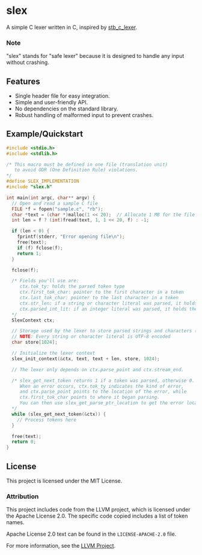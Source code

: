 # slex

A simple C lexer written in C, inspired by [stb_c_lexer](https://github.com/nothings/stb/blob/master/stb_c_lexer.h).

### Note

"slex" stands for "safe lexer" because it is designed to handle any input without crashing.

## Features

- Single header file for easy integration.
- Simple and user-friendly API.
- No dependencies on the standard library.
- Robust handling of malformed input to prevent crashes.

## Example/Quickstart

```c
#include <stdio.h>
#include <stdlib.h>

/* This macro must be defined in one file (translation unit)
   to avoid ODR (One Definition Rule) violations.
*/
#define SLEX_IMPLEMENTATION
#include "slex.h"

int main(int argc, char** argv) {
  // Open and read a sample C file 
  FILE *f = fopen("sample.c", "rb");
  char *text = (char *)malloc(1 << 20);  // Allocate 1 MB for the file content
  int len = f ? (int)fread(text, 1, 1 << 20, f) : -1;

  if (len < 0) {
    fprintf(stderr, "Error opening file\n");
    free(text);
    if (f) fclose(f);
    return 1;
  }

  fclose(f);

  /* Fields you'll use are:
     ctx.tok_ty: holds the parsed token type
     ctx.first_tok_char: pointer to the first character in a token
     ctx.last_tok_char: pointer to the last character in a token
     ctx.str_len: if a string or character literal was parsed, it holds the length in bytes
     ctx.parsed_int_lit: if an integer literal was parsed, it holds the parsed integer value (excluding the '-')
  */
  SlexContext ctx;

  // Storage used by the lexer to store parsed strings and characters (recommended to be 1024+ bytes)
  // NOTE: Every string or character literal is UTF-8 encoded
  char store[1024];

  // Initialize the lexer context
  slex_init_context(&ctx, text, text + len, store, 1024);

  // The lexer only depends on ctx.parse_point and ctx.stream_end.

  /* slex_get_next_token returns 1 if a token was parsed, otherwise 0.
     When an error occurs, ctx.tok_ty indicates the kind of error,
     and ctx.parse_point points to the location of the error, while
     ctx.first_tok_char points to where it began parsing.
     You can then use slex_get_parse_ptr_location to get the error location.
  */
  while (slex_get_next_token(&ctx)) {
    // Process tokens here
  }

  free(text);
  return 0;
}
```

## License

This project is licensed under the MIT License. 

### Attribution

This project includes code from the LLVM project, which is licensed under the Apache License 2.0. The specific code copied includes a list of token names. 

Apache License 2.0 text can be found in the `LICENSE-APACHE-2.0` file.

For more information, see the [LLVM Project](https://llvm.org/).
